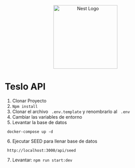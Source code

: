 <p align="center">
  <a href="http://nestjs.com/" target="blank"><img src="https://nestjs.com/img/logo-small.svg" width="200" alt="Nest Logo" /></a>
</p>
 
 # Teslo API 

1. Clonar Proyecto
2. ```Npm install``` 
3. Clonar el archivo ``` .env.template```  y renombrarlo al ``` .env```  
4. Cambiar las variables de entorno 
5. Levantar la base de datos
``` 
 docker-compose up -d
``` 

6. Ejecutar SEED para llenar base de datos
``` 
 http://localhost:3000/api/seed
``` 

7. Levantar: ```npm run start:dev```
